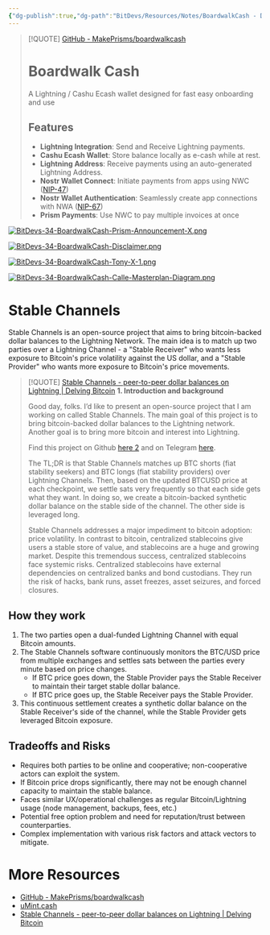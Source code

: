 ```yaml
---
{"dg-publish":true,"dg-path":"BitDevs/Resources/Notes/BoardwalkCash - Dollar-based ecash wallet leveraging nostr and Stable Channels.md","permalink":"/bit-devs/resources/notes/boardwalk-cash-dollar-based-ecash-wallet-leveraging-nostr-and-stable-channels/","title":"BoardwalkCash - Dollar-based ecash wallet leveraging nostr and Stable Channels","tags":["bitcoin","bitdevs","socratic-34","chaumian_ecash","lightning","custody","wallet"],"noteIcon":"3","created":"2024-05-16T19:46:14.857-10:00","updated":"2024-05-16T20:35:23.576-10:00"}
---
```




> [!QUOTE] [GitHub - MakePrisms/boardwalkcash](https://github.com/MakePrisms/boardwalkcash)
> # Boardwalk Cash
> 
> A Lightning / Cashu Ecash wallet designed for fast easy onboarding and use
> 
> ## Features
> - **Lightning Integration**: Send and Receive Lightning payments.
> - **Cashu Ecash Wallet**: Store balance locally as e-cash while at rest.
> - **Lightning Address**: Receive payments using an auto-generated Lightning Address.
> - **Nostr Wallet Connect**: Initiate payments from apps using NWC ([NIP-47](https://github.com/nostr-protocol/nips/blob/master/47.md))
> - **Nostr Wallet Authentication**: Seamlessly create app connections with NWA ([NIP-67](https://github.com/benthecarman/nips/blob/nostr-wallet-connect-connect/67.md))
> - **Prism Payments**: Use NWC to pay multiple invoices at once

[![BitDevs-34-BoardwalkCash-Prism-Announcement-X.png](/img/user/para/artifacts/BitDevs-34-BoardwalkCash-Prism-Announcement-X.png)](https://x.com/makeprisms/status/1790423585888280756)

[![BitDevs-34-BoardwalkCash-Disclaimer.png](/img/user/para/artifacts/BitDevs-34-BoardwalkCash-Disclaimer.png)](https://boardwalkcash.com/setup)

[![BitDevs-34-BoardwalkCash-Tony-X-1.png](/img/user/para/artifacts/BitDevs-34-BoardwalkCash-Tony-X-1.png)](https://x.com/tonklaus/status/1790460672897069527)

[![BitDevs-34-BoardwalkCash-Calle-Masterplan-Diagram.png](/img/user/para/artifacts/BitDevs-34-BoardwalkCash-Calle-Masterplan-Diagram.png)](https://x.com/callebtc/status/1770097016686645642)

# Stable Channels

Stable Channels is an open-source project that aims to bring bitcoin-backed dollar balances to the Lightning Network. The main idea is to match up two parties over a Lightning Channel - a "Stable Receiver" who wants less exposure to Bitcoin's price volatility against the US dollar, and a "Stable Provider" who wants more exposure to Bitcoin's price movements.

> [!QUOTE] [Stable Channels - peer-to-peer dollar balances on Lightning | Delving Bitcoin](https://delvingbitcoin.org/t/stable-channels-peer-to-peer-dollar-balances-on-lightning/875)
> **1. Introduction and background**
> 
> Good day, folks. I’d like to present an open-source project that I am working on called Stable Channels. The main goal of this project is to bring bitcoin-backed dollar balances to the Lightning network. Another goal is to bring more bitcoin and interest into Lightning.
> 
> Find this project on Github [here 2](https://github.com/toneloc/stable-channels/) and on Telegram [here](https://t.me/+jvZKrdM6XZFjZGMx).
> 
> The TL;DR is that Stable Channels matches up BTC shorts (fiat stability seekers) and BTC longs (fiat stability providers) over Lightning Channels. Then, based on the updated BTCUSD price at each checkpoint, we settle sats very frequently so that each side gets what they want. In doing so, we create a bitcoin-backed synthetic dollar balance on the stable side of the channel. The other side is leveraged long.
> 
> Stable Channels addresses a major impediment to bitcoin adoption: price volatility. In contrast to bitcoin, centralized stablecoins give users a stable store of value, and stablecoins are a huge and growing market. Despite this tremendous success, centralized stablecoins face systemic risks. Centralized stablecoins have external dependencies on centralized banks and bond custodians. They run the risk of hacks, bank runs, asset freezes, asset seizures, and forced closures.
> 

## How they work

1. The two parties open a dual-funded Lightning Channel with equal Bitcoin amounts.
2. The Stable Channels software continuously monitors the BTC/USD price from multiple exchanges and settles sats between the parties every minute based on price changes.
   - If BTC price goes down, the Stable Provider pays the Stable Receiver to maintain their target stable dollar balance.
   - If BTC price goes up, the Stable Receiver pays the Stable Provider.
3. This continuous settlement creates a synthetic dollar balance on the Stable Receiver's side of the channel, while the Stable Provider gets leveraged Bitcoin exposure.

## Tradeoffs and Risks

- Requires both parties to be online and cooperative; non-cooperative actors can exploit the system.
- If Bitcoin price drops significantly, there may not be enough channel capacity to maintain the stable balance.
- Faces similar UX/operational challenges as regular Bitcoin/Lightning usage (node management, backups, fees, etc.)
- Potential free option problem and need for reputation/trust between counterparties.
- Complex implementation with various risk factors and attack vectors to mitigate.

# More Resources
- [GitHub - MakePrisms/boardwalkcash](https://github.com/MakePrisms/boardwalkcash)
- [uMint.cash](https://umint.cash/how#faq)
- [Stable Channels - peer-to-peer dollar balances on Lightning | Delving Bitcoin](https://delvingbitcoin.org/t/stable-channels-peer-to-peer-dollar-balances-on-lightning/875)
